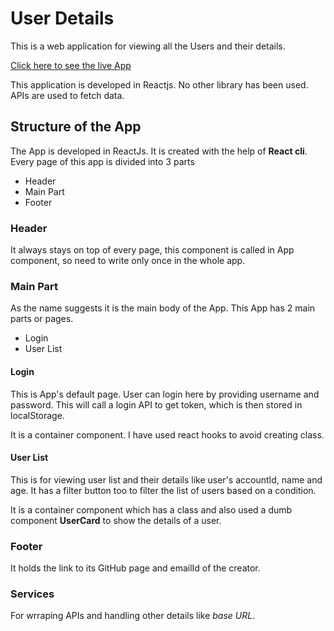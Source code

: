 # User Details
This is a web application for viewing all the Users and their details.

[Click here to see the live App](https://movies-n-chill.netlify.com/)

This application is developed in Reactjs. No other library has been used.
APIs are used to fetch data.

## Structure of the App

The App is developed in ReactJs. It is created with the help of **React cli**. Every page of this app is divided into 3 parts

- Header
- Main Part
- Footer

### Header
It always stays on top of every page, this component is called in App component, so need to write only once in the whole app.


### Main Part
As the name suggests it is the main body of the App. This App has 2 main parts or pages.

- Login
- User List

#### Login
This is App's default page. User can login here by providing username and password. This will call a login API to get token, which is then stored in localStorage.

It is a container component. I have used react hooks to avoid creating class.

#### User List
This is for viewing user list and their details like user's accountId, name and age. It has a filter button too to filter the list of users based on a condition.

It is a container component which has a class and also used a dumb component **UserCard** to show the details of a user.


### Footer
It holds the link to its GitHub page and emailId of the creator.


### Services
For wrraping APIs and handling other details like *base URL*.
